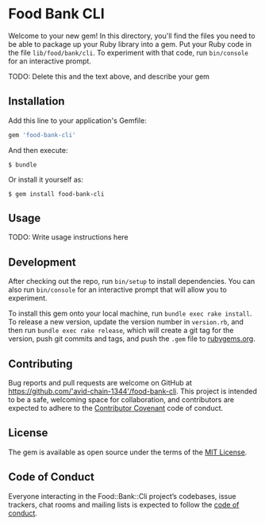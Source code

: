 # Food Bank CLI

Welcome to your new gem! In this directory, you'll find the files you need to be able to package up your Ruby library into a gem. Put your Ruby code in the file `lib/food/bank/cli`. To experiment with that code, run `bin/console` for an interactive prompt.

TODO: Delete this and the text above, and describe your gem

## Installation

Add this line to your application's Gemfile:

```ruby
gem 'food-bank-cli'
```

And then execute:

    $ bundle

Or install it yourself as:

    $ gem install food-bank-cli

## Usage

TODO: Write usage instructions here

## Development

After checking out the repo, run `bin/setup` to install dependencies. You can also run `bin/console` for an interactive prompt that will allow you to experiment.

To install this gem onto your local machine, run `bundle exec rake install`. To release a new version, update the version number in `version.rb`, and then run `bundle exec rake release`, which will create a git tag for the version, push git commits and tags, and push the `.gem` file to [rubygems.org](https://rubygems.org).

## Contributing

Bug reports and pull requests are welcome on GitHub at https://github.com/'avid-chain-1344'/food-bank-cli. This project is intended to be a safe, welcoming space for collaboration, and contributors are expected to adhere to the [Contributor Covenant](http://contributor-covenant.org) code of conduct.

## License

The gem is available as open source under the terms of the [MIT License](https://opensource.org/licenses/MIT).

## Code of Conduct

Everyone interacting in the Food::Bank::Cli project’s codebases, issue trackers, chat rooms and mailing lists is expected to follow the [code of conduct](https://github.com/'avid-chain-1344'/food-bank-cli/blob/master/CODE_OF_CONDUCT.md).
